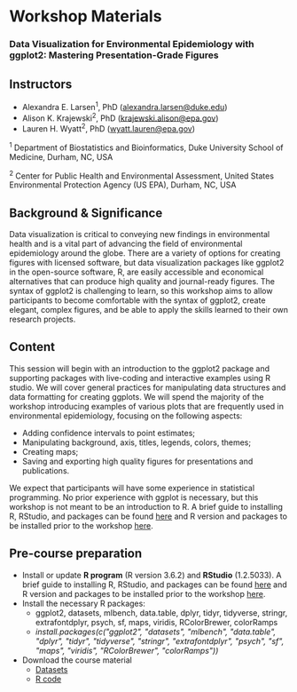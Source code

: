 # Workshop Materials
### Data Visualization for Environmental Epidemiology with ggplot2: Mastering Presentation-Grade Figures

## Instructors
- Alexandra E. Larsen<sup>1</sup>, PhD (alexandra.larsen@duke.edu)
- Alison K. Krajewski<sup>2</sup>, PhD (krajewski.alison@epa.gov)
- Lauren H. Wyatt<sup>2</sup>, PhD (wyatt.lauren@epa.gov)

<sup>1</sup> Department of Biostatistics and Bioinformatics, Duke University School of Medicine, Durham, NC, USA

<sup>2</sup> Center for Public Health and Environmental Assessment, United States Environmental Protection Agency (US EPA), Durham, NC, USA

## Background & Significance
Data visualization is critical to conveying new findings in environmental health and is a vital part of advancing the field of environmental epidemiology around the globe. There are a variety of options for creating figures with licensed software, but data visualization packages like ggplot2 in the open-source software, R, are easily accessible and economical alternatives that can produce high quality and journal-ready figures. The syntax of ggplot2 is challenging to learn, so this workshop aims to allow participants to become comfortable with the syntax of ggplot2, create elegant, complex figures, and be able to apply the skills learned to their own research projects. 

## Content
This session will begin with an introduction to the ggplot2 package and supporting packages with live-coding and interactive examples using R studio. We will cover general practices for manipulating data structures and data formatting for creating ggplots. We will spend the majority of the workshop introducing examples of various plots that are frequently used in environmental epidemiology, focusing on the following aspects: 
* Adding confidence intervals to point estimates; 
* Manipulating background, axis, titles, legends, colors, themes; 
* Creating maps;
* Saving and exporting high quality figures for presentations and publications. 

We expect that participants will have some experience in statistical programming. No prior experience with ggplot is necessary, but this workshop is not meant to be an introduction to R. A brief guide to installing R, RStudio, and packages can be found [here](../master/Setup/Installation_guide_R.docx) and R version and packages to be installed prior to the workshop [here](../master/Setup/Workshop_R_packages.md).

## Pre-course preparation
- Install or update **R program** (R version 3.6.2) and **RStudio** (1.2.5033). A brief guide to installing R, RStudio, and packages can be found [here](../master/Setup/Installation_guide_R.docx) and R version and packages to be installed prior to the workshop [here](../master/Setup/Workshop_R_packages.md).
- Install the necessary R packages:
   - ggplot2, datasets, mlbench, data.table, dplyr, tidyr, tidyverse, stringr, extrafontdplyr, psych, sf, maps, viridis, RColorBrewer, colorRamps
   - *install.packages(c("ggplot2", "datasets", "mlbench", "data.table", "dplyr", "tidyr", "tidyverse", "stringr", "extrafontdplyr", "psych", "sf", "maps", "viridis", "RColorBrewer", "colorRamps"))*
- Download the course material
   - [Datasets](../master/Data/Workshop_data.zip)
   - [R code](../master/R_code/GGPlot_Workshop_all.Rmd)
